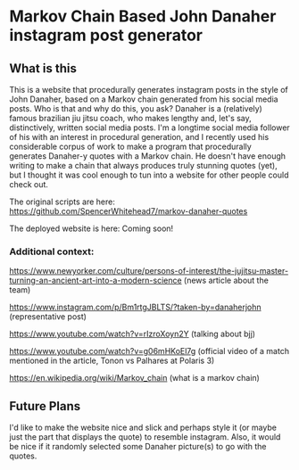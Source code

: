 # Markov Chain Based John Danaher instagram post generator

## What is this

This is a website that procedurally generates instagram posts in the style of John Danaher, based on a Markov chain generated from his social media posts. Who is that and why do this, you ask? Danaher is a (relatively) famous brazilian jiu jitsu coach, who makes lengthy and, let's say, distinctively, written social media posts. I'm a longtime social media follower of his with an interest in procedural generation, and I recently used his considerable corpus of work to make a program that procedurally generates Danaher-y quotes with a Markov chain. He doesn't have enough writing to make a chain that always produces truly stunning quotes (yet), but I thought it was cool enough to tun into a website for other people could check out.

The original scripts are here: https://github.com/SpencerWhitehead7/markov-danaher-quotes

The deployed website is here: Coming soon!

### Additional context:

https://www.newyorker.com/culture/persons-of-interest/the-jujitsu-master-turning-an-ancient-art-into-a-modern-science (news article about the team)

https://www.instagram.com/p/Bm1rtgJBLTS/?taken-by=danaherjohn (representative post)

https://www.youtube.com/watch?v=rIzroXoyn2Y (talking about bjj)

https://www.youtube.com/watch?v=g06mHKoEl7g (official video of a match mentioned in the article, Tonon vs Palhares at Polaris 3)

https://en.wikipedia.org/wiki/Markov_chain (what is a markov chain)


## Future Plans

I'd like to make the website nice and slick and perhaps style it (or maybe just the part that displays the quote) to resemble instagram. Also, it would be nice if it randomly selected some Danaher picture(s) to go with the quotes.